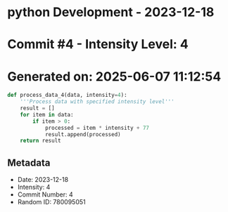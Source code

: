 ﻿# python Development - 2023-12-18
# Commit #4 - Intensity Level: 4
# Generated on: 2025-06-07 11:12:54
```python
def process_data_4(data, intensity=4):
    '''Process data with specified intensity level'''
    result = []
    for item in data:
        if item > 0:
            processed = item * intensity + 77
            result.append(processed)
    return result
```
## Metadata
- Date: 2023-12-18
- Intensity: 4
- Commit Number: 4
- Random ID: 780095051

